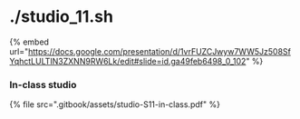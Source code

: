 # ./studio\_11.sh

{% embed url="https://docs.google.com/presentation/d/1vrFUZCJwyw7WW5Jz508SfYqhctLULTIN3ZXNN9RW6Lk/edit#slide=id.ga49feb6498_0_102" %}

### In-class studio

{% file src=".gitbook/assets/studio-S11-in-class.pdf" %}

